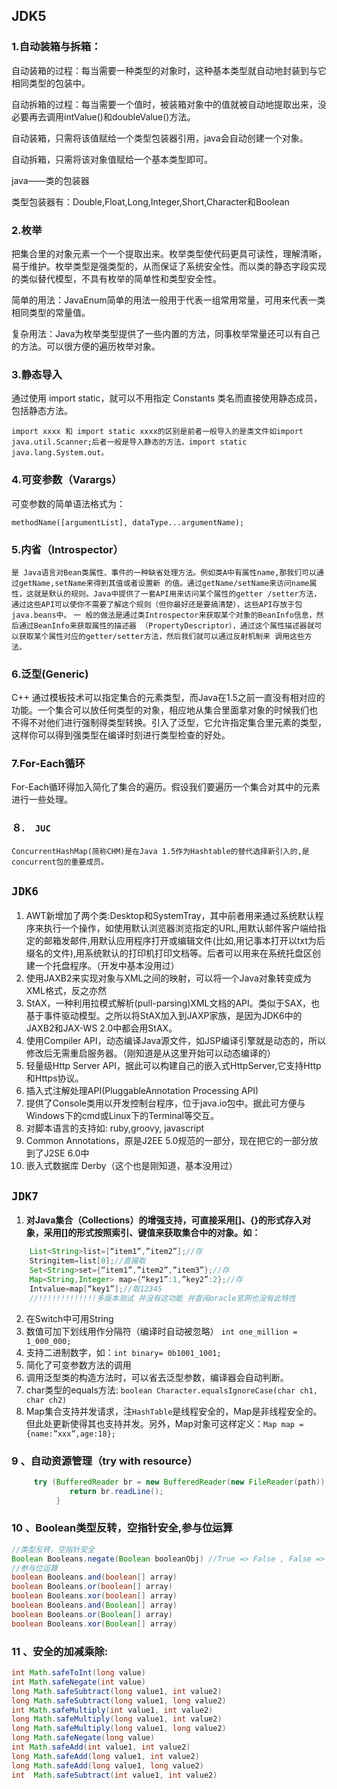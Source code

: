 ## JDK5

### 1.自动装箱与拆箱：

自动装箱的过程：每当需要一种类型的对象时，这种基本类型就自动地封装到与它相同类型的包装中。

自动拆箱的过程：每当需要一个值时，被装箱对象中的值就被自动地提取出来，没必要再去调用intValue()和doubleValue()方法。

自动装箱，只需将该值赋给一个类型包装器引用，java会自动创建一个对象。

自动拆箱，只需将该对象值赋给一个基本类型即可。

java——类的包装器

类型包装器有：Double,Float,Long,Integer,Short,Character和Boolean

### 2.枚举

把集合里的对象元素一个一个提取出来。枚举类型使代码更具可读性，理解清晰，易于维护。枚举类型是强类型的，从而保证了系统安全性。而以类的静态字段实现的类似替代模型，不具有枚举的简单性和类型安全性。

简单的用法：JavaEnum简单的用法一般用于代表一组常用常量，可用来代表一类相同类型的常量值。

复杂用法：Java为枚举类型提供了一些内置的方法，同事枚举常量还可以有自己的方法。可以很方便的遍历枚举对象。

### 3.静态导入

通过使用 import static，就可以不用指定 Constants 类名而直接使用静态成员，包括静态方法。

`import xxxx 和 import static xxxx的区别是前者一般导入的是类文件如import java.util.Scanner;后者一般是导入静态的方法，import static java.lang.System.out。`

### 4.可变参数（Varargs）

可变参数的简单语法格式为：

`methodName([argumentList], dataType...argumentName);`

### 5.内省（Introspector）

``是 Java语言对Bean类属性、事件的一种缺省处理方法。例如类A中有属性name,那我们可以通过getName,setName来得到其值或者设置新 的值。通过getName/setName来访问name属性，这就是默认的规则。Java中提供了一套API用来访问某个属性的getter /setter方法，通过这些API可以使你不需要了解这个规则（但你最好还是要搞清楚），这些API存放于包java.beans中。``
``一 般的做法是通过类Introspector来获取某个对象的BeanInfo信息，然后通过BeanInfo来获取属性的描述器 （PropertyDescriptor），通过这个属性描述器就可以获取某个属性对应的getter/setter方法，然后我们就可以通过反射机制来 调用这些方法。``

### 6.泛型(Generic) 

C++ 通过模板技术可以指定集合的元素类型，而Java在1.5之前一直没有相对应的功能。一个集合可以放任何类型的对象，相应地从集合里面拿对象的时候我们也 不得不对他们进行强制得类型转换。引入了泛型，它允许指定集合里元素的类型，这样你可以得到强类型在编译时刻进行类型检查的好处。

### 7.For-Each循环 

For-Each循环得加入简化了集合的遍历。假设我们要遍历一个集合对其中的元素进行一些处理。

### ８.　`JUC`

 `ConcurrentHashMap(简称CHM)是在Java 1.5作为Hashtable的替代选择新引入的,是concurrent包的重要成员。`

## `JDK6`

1. AWT新增加了两个类:Desktop和SystemTray，其中前者用来通过系统默认程序来执行一个操作，如使用默认浏览器浏览指定的URL,用默认邮件客户端给指定的邮箱发邮件,用默认应用程序打开或编辑文件(比如,用记事本打开以txt为后缀名的文件),用系统默认的打印机打印文档等。后者可以用来在系统托盘区创建一个托盘程序。（开发中基本没用过）
2. 使用JAXB2来实现对象与XML之间的映射，可以将一个Java对象转变成为XML格式，反之亦然 
3. StAX，一种利用拉模式解析(pull-parsing)XML文档的API。类似于SAX，也基于事件驱动模型。之所以将StAX加入到JAXP家族，是因为JDK6中的JAXB2和JAX-WS 2.0中都会用StAX。
4. 使用Compiler API，动态编译Java源文件，如JSP编译引擎就是动态的，所以修改后无需重启服务器。（刚知道是从这里开始可以动态编译的）
5. 轻量级Http Server API，据此可以构建自己的嵌入式HttpServer,它支持Http和Https协议。
6. 插入式注解处理API(PluggableAnnotation Processing API) 
7. 提供了Console类用以开发控制台程序，位于java.io包中。据此可方便与Windows下的cmd或Linux下的Terminal等交互。 
8. 对脚本语言的支持如: ruby,groovy, javascript 
9. Common Annotations，原是J2EE 5.0规范的一部分，现在把它的一部分放到了J2SE 6.0中 
10. 嵌入式数据库 Derby（这个也是刚知道，基本没用过）

## `JDK7`

1. **对Java集合（Collections）的增强支持，可直接采用[]、{}的形式存入对象，采用[]的形式按照索引、键值来获取集合中的对象。如：**

```java
    List<String>list=[“item1”,”item2”];//存
    Stringitem=list[0];//直接取
    Set<String>set={“item1”,”item2”,”item3”};//存
    Map<String,Integer> map={“key1”:1,”key2”:2};//存
    Intvalue=map[“key1”];//取12345
	//!!!!!!!!!!!!!多版本测试 并没有这功能 并查阅oracle官网也没有此特性
```

2. 在Switch中可用String
3. 数值可加下划线用作分隔符（编译时自动被忽略） `int one_million = 1_000_000;`
4. 支持二进制数字，如：`int binary= 0b1001_1001; `
5. 简化了可变参数方法的调用 
6. 调用泛型类的构造方法时，可以省去泛型参数，编译器会自动判断。
7. char类型的equals方法: `boolean Character.equalsIgnoreCase(char ch1, char ch2) `
8. Map集合支持并发请求，注`HashTable`是线程安全的，Map是非线程安全的。但此处更新使得其也支持并发。另外，Map对象可这样定义：`Map map = {name:”xxx”,age:18};`

### 9 、自动资源管理（try with resource）

```java
     try (BufferedReader br = new BufferedReader(new FileReader(path)) { 
             return br.readLine(); 
          } 
```
### 10 、Boolean类型反转，空指针安全,参与位运算 

```java
//类型反转，空指针安全
Boolean Booleans.negate(Boolean booleanObj) //True => False , False => True, Null => Null
//参与位运算
boolean Booleans.and(boolean[] array) 
boolean Booleans.or(boolean[] array) 
boolean Booleans.xor(boolean[] array) 
boolean Booleans.and(Boolean[] array) 
boolean Booleans.or(Boolean[] array) 
boolean Booleans.xor(Boolean[] array)
```

### 11 、安全的加减乘除: 

```java
int Math.safeToInt(long value)
int Math.safeNegate(int value)
long Math.safeSubtract(long value1, int value2)
long Math.safeSubtract(long value1, long value2)
int Math.safeMultiply(int value1, int value2)
long Math.safeMultiply(long value1, int value2)
long Math.safeMultiply(long value1, long value2)
long Math.safeNegate(long value)
int Math.safeAdd(int value1, int value2)
long Math.safeAdd(long value1, int value2)
long Math.safeAdd(long value1, long value2)
int  Math.safeSubtract(int value1, int value2)
```

